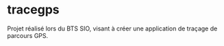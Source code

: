 # tracegps
Projet réalisé lors du BTS SIO, visant à créer une application de traçage de parcours GPS.
